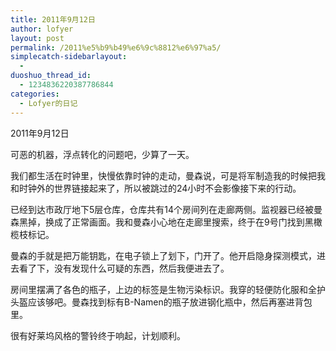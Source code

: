 ```yaml
---
title: 2011年9月12日
author: lofyer
layout: post
permalink: /2011%e5%b9%b49%e6%9c%8812%e6%97%a5/
simplecatch-sidebarlayout:
  - 
duoshuo_thread_id:
  - 1234836220387786844
categories:
  - Lofyer的日记
---
```

2011年9月12日

可恶的机器，浮点转化的问题吧，少算了一天。

我们都生活在时钟里，快慢依靠时钟的走动，曼森说，可是将军制造我的时候把我和时钟外的世界链接起来了，所以被跳过的24小时不会影像接下来的行动。

已经到达市政厅地下5层仓库，仓库共有14个房间列在走廊两侧。监视器已经被曼森黑掉，换成了正常画面。我和曼森小心地在走廊里搜索，终于在9号门找到黑橄榄枝标记。

曼森的手就是把万能钥匙，在电子锁上了划下，门开了。他开启隐身探测模式，进去看了下，没有发现什么可疑的东西，然后我便进去了。

房间里摆满了各色的瓶子，上边的标签是生物污染标识。我穿的轻便防化服和全护头盔应该够吧。曼森找到标有B-Namen的瓶子放进钢化瓶中，然后再塞进背包里。

很有好莱坞风格的警铃终于响起，计划顺利。